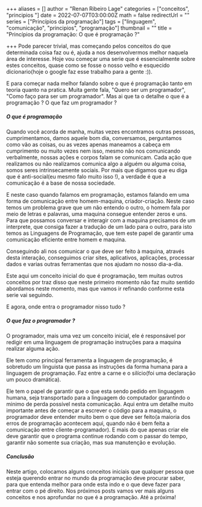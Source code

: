 
+++
aliases = []
author = "Renan Ribeiro Lage"
categories = ["conceitos", "principios "]
date = 2022-07-07T03:00:00Z
math = false
redirectUrl = ""
series = ["Princípios da programação"]
tags = ["linguagem", "comunicação", "principios", "programação"]
thumbnail = ""
title = "Princípios da programação: O que é programação ?"

+++
Pode parecer trivial, mas começando pelos conceitos do que determinada coisa faz ou é, ajuda a nos desenvolvermos melhor naquela área de interesse. Hoje vou começar uma serie que é essencialmente sobre estes conceitos, quase como se fosse o nosso velho e esquecido dicionario(hoje o google faz esse trabalho para a gente :)).

E para começar nada melhor falando sobre o que é programação tanto em teoria quanto na pratica. Muita gente fala, "Quero ser um programador", "Como faço para ser um programador". Mas ai que ta o detalhe o que é a programação ? O que faz um programador ?

##### O que é programação

Quando você acorda de manha, muitas vezes encontramos outras pessoas, cumprimentamos, damos aquele bom dia, conversamos, perguntamos como vão as coisas, ou as vezes apenas maneamos a cabeça em cumprimento ou muito vezes nem isso, mesmo não nos comunicando verbalmente, nossas ações e corpos falam se comunicam. Cada ação que realizamos ou não realizamos comunica algo a alguém ou alguma coisa, somos seres intrinsecamente sociais. Por mais que digamos que eu diga que é anti-social(eu mesmo falo muito isso !), a verdade é que a comunicação é a base de nossa sociedade.

E neste caso quando falamos em programação, estamos falando em uma forma de comunicação entre homem-maquina, criador-criação. Neste caso temos um problema grave que um não entendo o outro, o homem fala por meio de letras e palavras, uma maquina consegue entender zeros e uns. Para que possamos conversar e interagir com a maquina precisamos de um interprete, que consiga fazer a tradução de um lado para o outro, para isto temos as Linguagens de Programação, que tem este papel de garantir uma comunicação eficiente entre homem e maquina.

Conseguindo ali nos comunicar o que deve ser feito à maquina, através desta interação, conseguimos criar sites, aplicativos, aplicações, processar dados e varias outras ferramentas que nos ajudam no nosso dia-a-dia.

Este aqui um conceito inicial do que é programação, tem muitas outros conceitos por traz disso que neste primeiro momento não faz muito sentido abordamos neste momento, mas que vamos ir refinando conforme esta serie vai seguindo.

E agora, onde entra o programador nisso tudo ?

##### O que faz o programador ?

O programador, mais uma vez um conceito inicial, ele é responsável por redigir em uma linguagem de programação instruções para a maquina realizar alguma ação.

Ele tem como principal ferramenta  a linguagem de programação, é sobretudo um linguista que passa as instruções da forma humana para a linguagem de programação. Faz entre a carne e o silício(foi uma declaração um pouco dramática).

Ele tem o papel de garantir que o que esta sendo pedido em linguagem humana, seja transportado para a linguagem do computador garantindo o minimo de perda possível nesta comunicação. Aqui entra um detalhe muito importante antes de começar a escrever o código para a maquina, o programador deve entender muito bem o que deve ser feito(a maioria dos erros de programação acontecem aqui, quando não é bem feita a comunicação entre cliente-programador). E mais do que apenas criar ele deve garantir que o programa continue rodando com o passar do tempo, garantir não somente sua criação, mas sua manutenção e evolução.

##### Conclusão

Neste artigo, colocamos alguns conceitos iniciais que qualquer pessoa que esteja querendo entrar no mundo da programação deve procurar saber, para que entenda melhor para onde esta indo e o que deve fazer para entrar com o pé direito. Nos próximos posts vamos ver mais alguns conceitos e nos aprofundar no que é a programação. Até a próxima!
